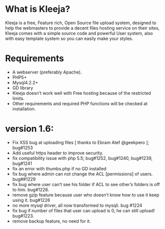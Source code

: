 # What is Kleeja? 
Kleeja is a free, Feature rich, Open Source file upload system, designed to help the webmasters to provide a decent files hosting service on their sites, Kleeja comes with a simple source code and powerful User system, also with easy template system so you can easily make your styles.

# Requirements
  - A webserver (preferably Apache).
  - PHP5+
  - Mysql4.2.2+
  - GD library
  - Kleeja doesn't work well with Free hosting because of the restricted limits.
  - Other requirements and required PHP functions will be checked at installation.

# version 1.6:
* Fix XSS bug at uploading files [ thanks to Ebram Atef @geekpero ]; bug#1253
* Add useful https header to improve security.
* fix compatibility issue with php 5.5; bug#1252, bug#1240, bug#1239, bug#1241
* fix an error with thumbs.php if no GD installed
* fix bug where admin can not change the ACL [permissions] of users. bug##1229
* fix bug where user can’t see his folder if ACL to see other’s folders is off to him. bug#1228.
* remove gzip feature because user who doesn’t know how to use it keep using it. bug#1226
* no more mysql driver, all now transformed to mysqli. bug #1224
* fix bug if number of files that user can upload is 0, he can still upload! bug#1223.
* remove backup feature, no need for it.
